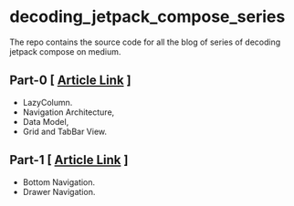 # decoding_jetpack_compose_series
The repo contains the source code for all the blog of series of decoding jetpack compose  on medium.


## Part-0 \[ [Article Link](https://ashuflutterdev.medium.com/decoding-jetpack-compose-part-0-48d9139f65db) \]
- LazyColumn.
- Navigation Architecture, 
- Data Model, 
- Grid and TabBar View.
 
## Part-1 \[ [Article Link](https://ashuflutterdev.medium.com/decoding-jetpack-compose-part-1-68aba0e26f8e) \]
- Bottom Navigation.
- Drawer Navigation.


